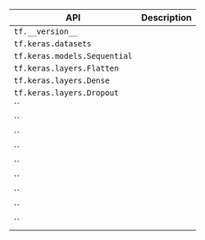 |API|Description|
|---|---|
|`tf.__version__`||
|`tf.keras.datasets`||
|`tf.keras.models.Sequential`||
|`tf.keras.layers.Flatten`||
|`tf.keras.layers.Dense`||
|`tf.keras.layers.Dropout`||
|``||
|``||
|``||
|``||
|``||
|``||
|``||
|``||
|``||